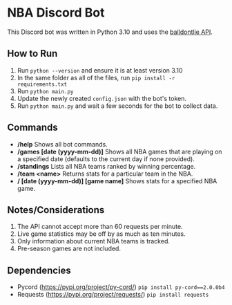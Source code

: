 # NBA Discord Bot
This Discord bot was written in Python 3.10 and uses the [balldontlie API](https://www.balldontlie.io/#introduction).

## How to Run
1. Run `python --version` and ensure it is at least version 3.10
2. In the same folder as all of the files, run `pip install -r requirements.txt`
3. Run `python main.py`
4. Update the newly created `config.json` with the bot's token.
5. Run `python main.py` and wait a few seconds for the bot to collect data.

## Commands
- **/help** Shows all bot commands.
- **/games [date (yyyy-mm-dd)]** Shows all NBA games that are playing on a specified date (defaults to the current day if none provided).
- **/standings** Lists all NBA teams ranked by winning percentage.
- **/team &lt;name>** Returns stats for a particular team in the NBA.
- **/ [date (yyyy-mm-dd)] [game name]** Shows stats for a specified NBA game.


## Notes/Considerations
1. The API cannot accept more than 60 requests per minute.
2. Live game statistics may be off by as much as ten minutes.
3. Only information about current NBA teams is tracked.
4. Pre-season games are not included.


## Dependencies
- Pycord (https://pypi.org/project/py-cord/) `pip install py-cord==2.0.0b4`
- Requests (https://pypi.org/project/requests/) `pip install requests`